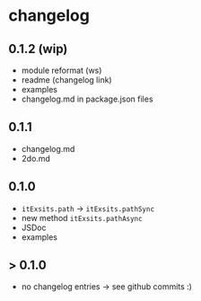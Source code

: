 # changelog

## 0.1.2 (wip)

* module reformat (ws)
* readme (changelog link)
* examples
* changelog.md in package.json files

## 0.1.1

* changelog.md
* 2do.md

## 0.1.0

* `itExsits.path` -> `itExsits.pathSync`
* new method `itExsits.pathAsync`
* JSDoc
* examples

## > 0.1.0

* no changelog entries -> see github commits :)
